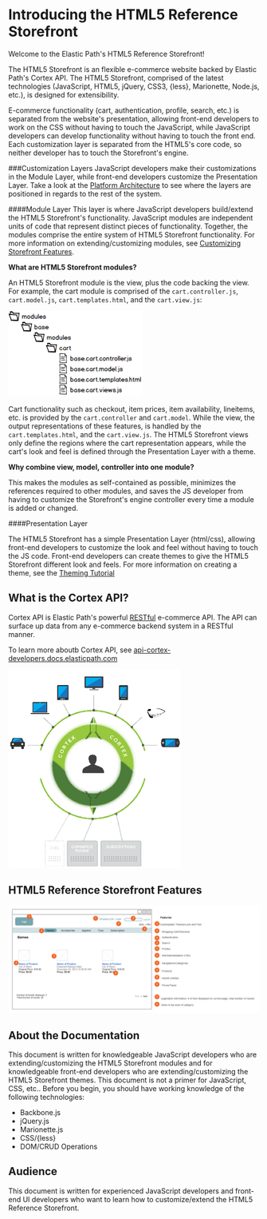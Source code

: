 Introducing the HTML5 Reference Storefront
====================
Welcome to the Elastic Path's HTML5 Reference Storefront!

The HTML5 Storefront is an flexible e-commerce website backed by Elastic Path's Cortex API.
The HTML5 Storefront, comprised of the latest technologies (JavaScript, HTML5, jQuery, CSS3, {less}, Marionette, Node.js, etc.), is designed for extensibility.

E-commerce functionality (cart, authentication, profile, search, etc.) is separated from the website's presentation, allowing
front-end developers to work on the CSS without having to touch the JavaScript, while JavaScript developers can develop
functionality without having to touch the front end. Each customization layer is separated from the HTML5's core code, so
neither developer has to touch the Storefront's engine.

###Customization Layers
JavaScript developers make their customizations in the Module Layer, while front-end developers customize the Presentation Layer.
Take a look at the <a href="technologyoverview.html#platformArchitecture">Platform Architecture</a> to see where the layers are positioned in regards to the rest of the system.

####Module Layer
This layer is where JavaScript developers build/extend the HTML5 Storefront's functionality.
JavaScript modules are independent units of code that represent distinct pieces of functionality.
Together, the modules comprise the entire system of HTML5 Storefront functionality.
For more information on extending/customizing modules, see <a href="extending.html">Customizing Storefront Features</a>.

**What are HTML5 Storefront modules?**

An HTML5 Storefront module is the view, plus the code backing the view. For example, the cart module is
comprised of the `cart.controller.js`, `cart.model.js`, `cart.templates.html`, and the `cart.view.js`:

![Cart Module](img/cartModule.png)

Cart functionality such as checkout, item prices, item availability, lineitems, etc. is provided by the `cart.controller` and `cart.model`.
While the view, the output representations of these features, is handled by the `cart.templates.html`, and the `cart.view.js`.
The HTML5 Storefront views only define the regions where the cart representation appears, while the cart's look and feel is defined through the Presentation Layer with a theme.


**Why combine view, model, controller into one module?**

This makes the modules as self-contained as possible, minimizes the references required to other modules, and saves the JS developer from having to customize the
Storefront's engine controller every time a module is added or changed.

####Presentation Layer

The HTML5 Storefront has a simple Presentation Layer (html/css), allowing front-end developers to customize the look and feel without having to touch the JS code.
Front-end developers can create themes to give the HTML5 Storefront different look and feels. For more information on creating a theme, see the <a href="theming.html#tutorialTheme">Theming Tutorial</a>




What is the Cortex API?
-------------------
Cortex API is Elastic Path's powerful <a href="http://en.wikipedia.org/wiki/Representational_state_transfer">RESTful</a> e-commerce API.
The API can surface up data from any e-commerce backend system in a RESTful manner.

To learn more aboutb Cortex API, see <a href="http://api-cortex-developers.docs.elasticpath.com">api-cortex-developers.docs.elasticpath.com</a>

![Cortex](img/cortex-page-diagram.png)


HTML5 Reference Storefront Features
---------------------
![Feature Guide](img/featureSupport.png)


About the Documentation
---------------------
This document is written for knowledgeable JavaScript developers who are extending/customizing the HTML5 Storefront modules and
for knowledgeable front-end developers who are extending/customizing the HTML5 Storefront themes. This document is not a primer for JavaScript, CSS, etc.. Before you begin, you should have working knowledge of the following technologies:

* Backbone.js
* jQuery.js
* Marionette.js
* CSS/{less}
* DOM/CRUD Operations

Audience
---------------------
This document is written for experienced JavaScript developers and front-end UI developers who want to learn how to customize/extend the HTML5 Reference Storefront.